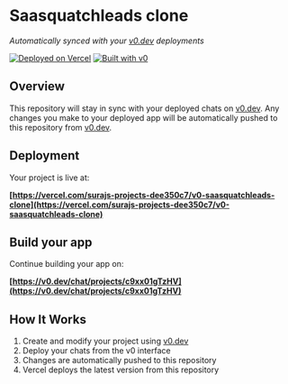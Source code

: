 # Saasquatchleads clone

*Automatically synced with your [v0.dev](https://v0.dev) deployments*

[![Deployed on Vercel](https://img.shields.io/badge/Deployed%20on-Vercel-black?style=for-the-badge&logo=vercel)](https://vercel.com/surajs-projects-dee350c7/v0-saasquatchleads-clone)
[![Built with v0](https://img.shields.io/badge/Built%20with-v0.dev-black?style=for-the-badge)](https://v0.dev/chat/projects/c9xx01gTzHV)

## Overview

This repository will stay in sync with your deployed chats on [v0.dev](https://v0.dev).
Any changes you make to your deployed app will be automatically pushed to this repository from [v0.dev](https://v0.dev).

## Deployment

Your project is live at:

**[https://vercel.com/surajs-projects-dee350c7/v0-saasquatchleads-clone](https://vercel.com/surajs-projects-dee350c7/v0-saasquatchleads-clone)**

## Build your app

Continue building your app on:

**[https://v0.dev/chat/projects/c9xx01gTzHV](https://v0.dev/chat/projects/c9xx01gTzHV)**

## How It Works

1. Create and modify your project using [v0.dev](https://v0.dev)
2. Deploy your chats from the v0 interface
3. Changes are automatically pushed to this repository
4. Vercel deploys the latest version from this repository
